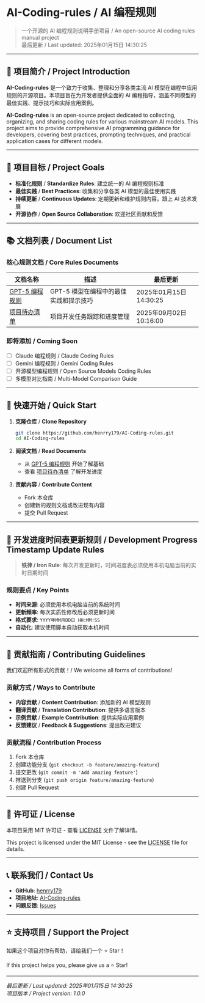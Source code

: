 # AI-Coding-rules / AI 编程规则

> 一个开源的 AI 编程规则说明手册项目 / An open-source AI coding rules manual project  
> 最后更新 / Last updated: 2025年01月15日 14:30:25

---

## 📖 项目简介 / Project Introduction

**AI-Coding-rules** 是一个致力于收集、整理和分享各类主流 AI 模型在编程中应用规则的开源项目。本项目旨在为开发者提供全面的 AI 编程指导，涵盖不同模型的最佳实践、提示技巧和实际应用案例。

**AI-Coding-rules** is an open-source project dedicated to collecting, organizing, and sharing coding rules for various mainstream AI models. This project aims to provide comprehensive AI programming guidance for developers, covering best practices, prompting techniques, and practical application cases for different models.

---

## 🎯 项目目标 / Project Goals

- **标准化规则** / **Standardize Rules**: 建立统一的 AI 编程规则标准
- **最佳实践** / **Best Practices**: 收集和分享各类 AI 模型的最佳使用实践
- **持续更新** / **Continuous Updates**: 定期更新和维护规则内容，跟上 AI 技术发展
- **开源协作** / **Open Source Collaboration**: 欢迎社区贡献和反馈

---

## 📚 文档列表 / Document List

### 核心规则文档 / Core Rules Documents

| 文档名称 | 描述 | 最后更新 |
|----------|------|----------|
| [GPT-5 编程规则](./gpt-5-coding.md) | GPT-5 模型在编程中的最佳实践和提示技巧 | 2025年01月15日 14:30:25 |
| [项目待办清单](./todoschecklist.md) | 项目开发任务跟踪和进度管理 | 2025年09月02日 10:16:00 |

### 即将添加 / Coming Soon

- [ ] Claude 编程规则 / Claude Coding Rules
- [ ] Gemini 编程规则 / Gemini Coding Rules  
- [ ] 开源模型编程规则 / Open Source Models Coding Rules
- [ ] 多模型对比指南 / Multi-Model Comparison Guide

---

## 🚀 快速开始 / Quick Start

1. **克隆仓库** / **Clone Repository**
   ```bash
   git clone https://github.com/henrry179/AI-Coding-rules.git
   cd AI-Coding-rules
   ```

2. **阅读文档** / **Read Documents**
   - 从 [GPT-5 编程规则](./gpt-5-coding.md) 开始了解基础
   - 查看 [项目待办清单](./todoschecklist.md) 了解开发进度

3. **贡献内容** / **Contribute Content**
   - Fork 本仓库
   - 创建新的规则文档或改进现有内容
   - 提交 Pull Request

---

## 📅 开发进度时间表更新规则 / Development Progress Timestamp Update Rules

> **铁律 / Iron Rule**: 每次开发更新时，时间进度表必须使用本机电脑当前的实时日期时间

### 规则要点 / Key Points

- **时间来源**: 必须使用本机电脑当前的系统时间
- **更新频率**: 每次实质性修改后必须更新时间
- **格式要求**: `YYYY年MM月DD日 HH:MM:SS`
- **自动化**: 建议使用脚本自动获取本机时间

---

## 🤝 贡献指南 / Contributing Guidelines

我们欢迎所有形式的贡献！/ We welcome all forms of contributions!

### 贡献方式 / Ways to Contribute

- **内容贡献** / **Content Contribution**: 添加新的 AI 模型规则
- **翻译贡献** / **Translation Contribution**: 提供多语言版本
- **示例贡献** / **Example Contribution**: 提供实际应用案例
- **反馈建议** / **Feedback & Suggestions**: 提出改进建议

### 贡献流程 / Contribution Process

1. Fork 本仓库
2. 创建功能分支 (`git checkout -b feature/amazing-feature`)
3. 提交更改 (`git commit -m 'Add amazing feature'`)
4. 推送到分支 (`git push origin feature/amazing-feature`)
5. 创建 Pull Request

---

## 📄 许可证 / License

本项目采用 MIT 许可证 - 查看 [LICENSE](LICENSE) 文件了解详情。

This project is licensed under the MIT License - see the [LICENSE](LICENSE) file for details.

---

## 📞 联系我们 / Contact Us

- **GitHub**: [henrry179](https://github.com/henrry179)
- **项目地址**: [AI-Coding-rules](https://github.com/henrry179/AI-Coding-rules)
- **问题反馈**: [Issues](https://github.com/henrry179/AI-Coding-rules/issues)

---

## ⭐ 支持项目 / Support the Project

如果这个项目对你有帮助，请给我们一个 ⭐ Star！

If this project helps you, please give us a ⭐ Star!

---

*最后更新 / Last updated: 2025年01月15日 14:30:25*  
*项目版本 / Project version: 1.0.0*
